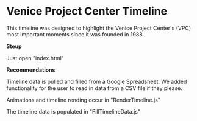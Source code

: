 Venice Project Center Timeline
=========
This timeline was designed to highlight the Venice Project Center's (VPC) most important moments since it was founded in 1988.

**Steup**

Just open "index.html"

**Recommendations**

Timeline data is pulled and filled from a Google Spreadsheet. We added functionality for the user to read in data from a CSV file if they please.

Animations and timeline rending occur in "RenderTimeline.js"

The timeline data is populated in "FillTimelineData.js"



